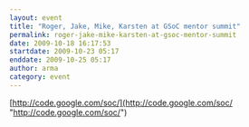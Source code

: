 ```yaml
---
layout: event
title: "Roger, Jake, Mike, Karsten at GSoC mentor summit"
permalink: roger-jake-mike-karsten-at-gsoc-mentor-summit
date: 2009-10-18 16:17:53
startdate: 2009-10-23 05:17
enddate: 2009-10-25 05:17
author: arma
category: event
---
```


[http://code.google.com/soc/](http://code.google.com/soc/ "http://code.google.com/soc/")
